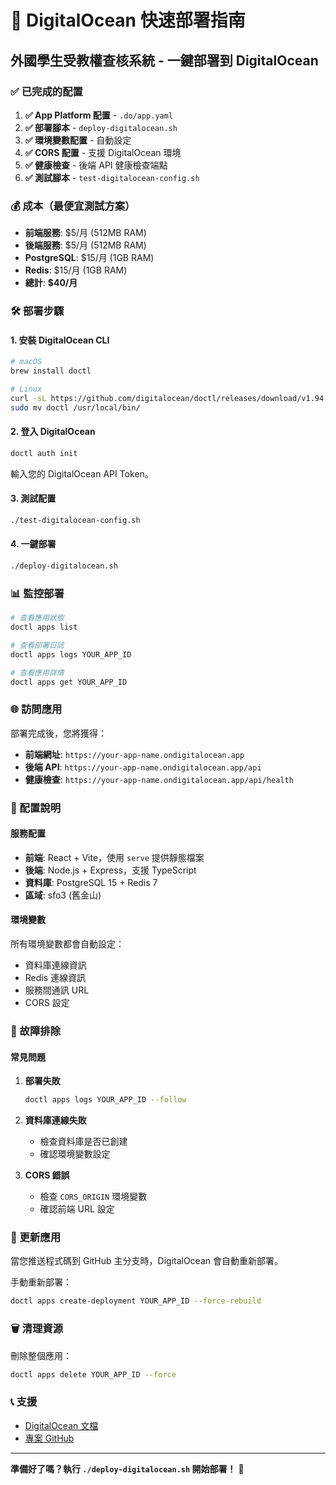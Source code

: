 # 🚀 DigitalOcean 快速部署指南

## 外國學生受教權查核系統 - 一鍵部署到 DigitalOcean

### ✅ 已完成的配置

1. **✅ App Platform 配置** - `.do/app.yaml`
2. **✅ 部署腳本** - `deploy-digitalocean.sh`
3. **✅ 環境變數配置** - 自動設定
4. **✅ CORS 配置** - 支援 DigitalOcean 環境
5. **✅ 健康檢查** - 後端 API 健康檢查端點
6. **✅ 測試腳本** - `test-digitalocean-config.sh`

### 💰 成本（最便宜測試方案）

- **前端服務**: $5/月 (512MB RAM)
- **後端服務**: $5/月 (512MB RAM)
- **PostgreSQL**: $15/月 (1GB RAM)
- **Redis**: $15/月 (1GB RAM)
- **總計**: **$40/月**

### 🛠️ 部署步驟

#### 1. 安裝 DigitalOcean CLI

```bash
# macOS
brew install doctl

# Linux
curl -sL https://github.com/digitalocean/doctl/releases/download/v1.94.0/doctl-1.94.0-linux-amd64.tar.gz | tar -xzv
sudo mv doctl /usr/local/bin/
```

#### 2. 登入 DigitalOcean

```bash
doctl auth init
```

輸入您的 DigitalOcean API Token。

#### 3. 測試配置

```bash
./test-digitalocean-config.sh
```

#### 4. 一鍵部署

```bash
./deploy-digitalocean.sh
```

### 📊 監控部署

```bash
# 查看應用狀態
doctl apps list

# 查看部署日誌
doctl apps logs YOUR_APP_ID

# 查看應用詳情
doctl apps get YOUR_APP_ID
```

### 🌐 訪問應用

部署完成後，您將獲得：

- **前端網址**: `https://your-app-name.ondigitalocean.app`
- **後端 API**: `https://your-app-name.ondigitalocean.app/api`
- **健康檢查**: `https://your-app-name.ondigitalocean.app/api/health`

### 🔧 配置說明

#### 服務配置

- **前端**: React + Vite，使用 `serve` 提供靜態檔案
- **後端**: Node.js + Express，支援 TypeScript
- **資料庫**: PostgreSQL 15 + Redis 7
- **區域**: sfo3 (舊金山)

#### 環境變數

所有環境變數都會自動設定：

- 資料庫連線資訊
- Redis 連線資訊
- 服務間通訊 URL
- CORS 設定

### 🚨 故障排除

#### 常見問題

1. **部署失敗**

   ```bash
   doctl apps logs YOUR_APP_ID --follow
   ```

2. **資料庫連線失敗**

   - 檢查資料庫是否已創建
   - 確認環境變數設定

3. **CORS 錯誤**
   - 檢查 `CORS_ORIGIN` 環境變數
   - 確認前端 URL 設定

### 🔄 更新應用

當您推送程式碼到 GitHub 主分支時，DigitalOcean 會自動重新部署。

手動重新部署：

```bash
doctl apps create-deployment YOUR_APP_ID --force-rebuild
```

### 🗑️ 清理資源

刪除整個應用：

```bash
doctl apps delete YOUR_APP_ID --force
```

### 📞 支援

- [DigitalOcean 文檔](https://docs.digitalocean.com/products/app-platform/)
- [專案 GitHub](https://github.com/tzustu63/ogastudent)

---

**準備好了嗎？執行 `./deploy-digitalocean.sh` 開始部署！** 🚀
